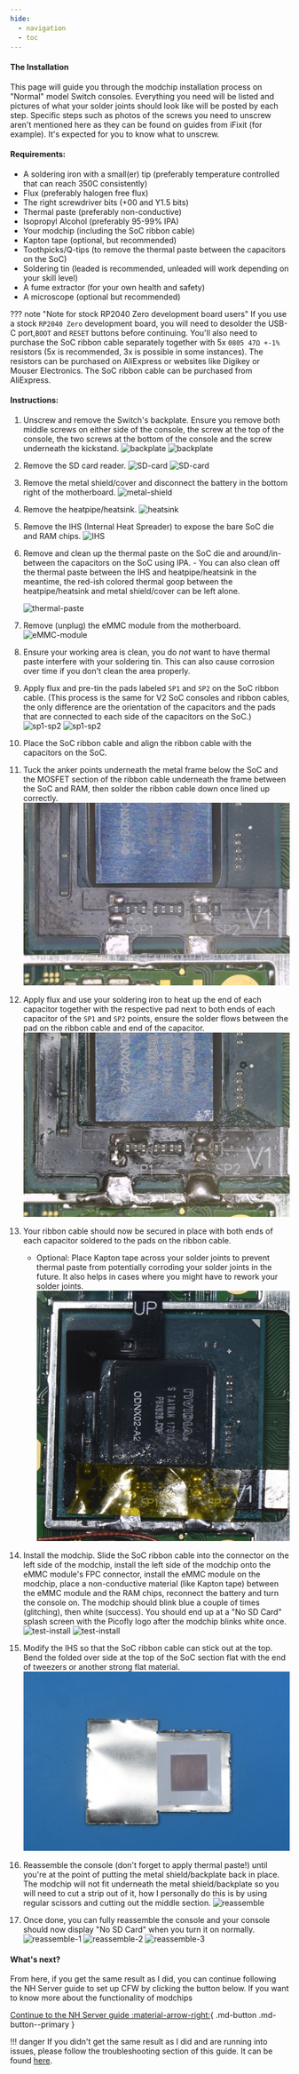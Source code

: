 ```yaml
---
hide:
  - navigation
  - toc
---
```


#### The Installation

This page will guide you through the modchip installation process on "Normal" model Switch consoles. Everything you need will be listed and pictures of what your solder joints should look like will be posted by each step.
Specific steps such as photos of the screws you need to unscrew aren't mentioned here as they can be found on guides from iFixit (for example). It's expected for you to know what to unscrew.

#### Requirements:

- A soldering iron with a small(er) tip (preferably temperature controlled that can reach 350C consistently)
- Flux (preferably halogen free flux)
- The right screwdriver bits (+00 and Y1.5 bits)
- Thermal paste (preferably non-conductive)
- Isopropyl Alcohol (preferably 95-99% IPA)
- Your modchip (including the SoC ribbon cable)
- Kapton tape (optional, but recommended)
- Toothpicks/Q-tips (to remove the thermal paste between the capacitors on the SoC)
- Soldering tin (leaded is recommended, unleaded will work depending on your skill level)
- A fume extractor (for your own health and safety)
- A microscope (optional but recommended)

??? note "Note for stock RP2040 Zero development board users"
     If you use a stock `RP2040 Zero` development board, you will need to desolder the USB-C port,`BOOT` and `RESET` buttons before continuing. You'll also need to purchase the SoC ribbon cable separately together with 5x `0805 47Ω +-1%` resistors (5x is recommended, 3x is possible in some instances).
     The resistors can be purchased on AliExpress or websites like Digikey or Mouser Electronics. The SoC ribbon cable can be purchased from AliExpress.

#### Instructions:

1. Unscrew and remove the Switch's backplate. Ensure you remove both middle screws on either side of the console, the screw at the top of the console, the two screws at the bottom of the console and the screw underneath the kickstand.
     ![backplate](../img/normal_img/1.JPG)
     ![backplate](../img/normal_img/2.JPG)

2. Remove the SD card reader.
     ![SD-card](../img/normal_img/3.JPG)
     ![SD-card](../img/normal_img/4.JPG)

3. Remove the metal shield/cover and disconnect the battery in the bottom right of the motherboard.
     ![metal-shield](../img/normal_img/5.JPG)

4. Remove the heatpipe/heatsink.
     ![heatsink](../img/normal_img/6.JPG)

5. Remove the IHS (Internal Heat Spreader) to expose the bare SoC die and RAM chips.
     ![IHS](../img/normal_img/7.JPG)

6. Remove and clean up the thermal paste on the SoC die and around/in-between the capacitors on the SoC using IPA.
       - You can also clean off the thermal paste between the IHS and heatpipe/heatsink in the meantime, the red-ish colored thermal goop between the heatpipe/heatsink and metal shield/cover can be left alone.

     ![thermal-paste](../img/normal_img/8.JPG)

7. Remove (unplug) the eMMC module from the motherboard.
     ![eMMC-module](../img/normal_img/9.JPG)

8. Ensure your working area is clean, you do *not* want to have thermal paste interfere with your soldering tin. This can also cause corrosion over time if you don't clean the area properly.

9. Apply flux and pre-tin the pads labeled `SP1` and `SP2` on the SoC ribbon cable. (This process is the same for V2 SoC consoles and ribbon cables, the only difference are the orientation of the capacitors and the pads that are connected to each side of the capacitors on the SoC.)
     ![sp1-sp2](../img/normal_img/sp1-sp2/not-tinned.JPG)
     ![sp1-sp2](../img/normal_img/sp1-sp2/tinned.JPG)

10. Place the SoC ribbon cable and align the ribbon cable with the capacitors on the SoC.

11. Tuck the anker points underneath the metal frame below the SoC and the MOSFET section of the ribbon cable underneath the frame between the SoC and RAM, then solder the ribbon cable down once lined up correctly.
     ![anker](../img/normal_img/lined-up.jpg)

12. Apply flux and use your soldering iron to heat up the end of each capacitor together with the respective pad next to both ends of each capacitor of the `SP1` and `SP2` points, ensure the solder flows between the pad on the ribbon cable and end of the capacitor.
     ![soldered down](../img/normal_img/soldered-down.jpg)

13. Your ribbon cable should now be secured in place with both ends of each capacitor soldered to the pads on the ribbon cable.
       - Optional: Place Kapton tape across your solder joints to prevent thermal paste from potentially corroding your solder joints in the future. It also helps in cases where you might have to rework your solder joints.
       ![kapton](../img/normal_img/13-kapton.jpg)

14. Install the modchip. Slide the SoC ribbon cable into the connector on the left side of the modchip, install the left side of the modchip onto the eMMC module's FPC connector, install the eMMC module on the modchip, place a non-conductive material (like Kapton tape) between the eMMC module and the RAM chips, reconnect the battery and turn the console on. The modchip should blink blue a couple of times (glitching), then white (success). You should end up at a "No SD Card" splash screen with the Picofly logo after the modchip blinks white once.
     ![test-install](../img/normal_img/12.JPG)
     ![test-install](../img/normal_img/14.JPG)

15. Modify the IHS so that the SoC ribbon cable can stick out at the top. Bend the folded over side at the top of the SoC section flat with the end of tweezers or another strong flat material.
     ![IHS](../img/normal_img/17.jpg)

16. Reassemble the console (don't forget to apply thermal paste!) until you're at the point of putting the metal shield/backplate back in place. The modchip will not fit underneath the metal shield/backplate so you will need to cut a strip out of it, how I personally do this is by using regular scissors and cutting out the middle section.
     ![reassemble](../img/normal_img/16.JPG)

17. Once done, you can fully reassemble the console and your console should now display "No SD Card" when you turn it on normally.
     ![reassemble-1](../img/normal_img/20.JPG)
     ![reassemble-2](../img/normal_img/21.JPG)
     ![reassemble-3](../img/normal_img/22.JPG)

#### What's next?

From here, if you get the same result as I did, you can continue following the NH Server guide to set up CFW by clicking the button below. If you want to know more about the functionality of modchips

[Continue to the NH Server guide :material-arrow-right:](https://nh-server.github.io/switch-guide/){ .md-button .md-button--primary }

!!! danger
    If you didn't get the same result as I did and are running into issues, please follow the troubleshooting section of this guide.
    It can be found [here](../troubleshooting/error_codes.md).
